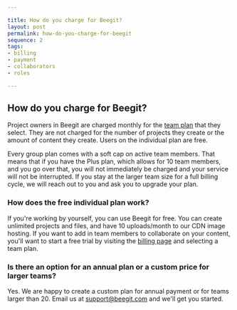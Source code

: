```yaml
---

title: How do you charge for Beegit?
layout: post
permalink: how-do-you-charge-for-beegit
sequence: 2
tags:
- billing
- payment
- collaborators
- roles

---
```


## How do you charge for Beegit?
Project owners in Beegit are charged monthly for the [team plan](https://beegit.com/pricing) that they select. They are not charged for the number of projects they create or the amount of content they create. Users on the individual plan are free. 

Every group plan comes with a soft cap on active team members. That means that if you have the Plus plan, which allows for 10 team members, and you go over that, you will not immediately be charged and your service will not be interrupted. If you stay at the larger team size for a full billing cycle, we will reach out to you and ask you to upgrade your plan.

### How does the free individual plan work? 
If you're working by yourself, you can use Beegit for free. You can create unlimited projects and files, and have 10 uploads/month to our CDN image hosting. If you want to add in team members to collaborate on your content, you'll want to start a free trial by visiting the [billing page](https://beegit.com/settings/billing) and selecting a team plan.

### Is there an option for an annual plan or a custom price for larger teams? 
Yes. We are happy to create a custom plan for annual payment or for teams larger than 20. Email us at [support@beegit.com](mailto:support@beegit.com) and we'll get you started. 
